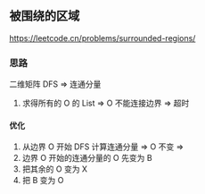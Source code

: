 ## 被围绕的区域

<https://leetcode.cn/problems/surrounded-regions/>

### 思路

二维矩阵 DFS => 连通分量

1. 求得所有的 O 的 List => O 不能连接边界 => 超时

#### 优化

1. 从边界 O 开始 DFS 计算连通分量 => O 不变 => 
2. 边界 O 开始的连通分量的 O 先变为 B
3. 把其余的 O 变为 X
4. 把 B 变为 O
